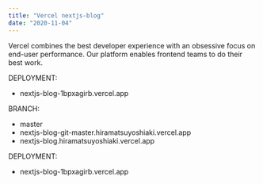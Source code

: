 ```yaml
---
title: "Vercel nextjs-blog"
date: "2020-11-04"
---
```


Vercel combines the best developer experience with an obsessive focus on end-user performance. Our platform enables frontend teams to do their best work.

DEPLOYMENT:

- nextjs-blog-1bpxagirb.vercel.app

BRANCH:

- master
- nextjs-blog-git-master.hiramatsuyoshiaki.vercel.app
- nextjs-blog.hiramatsuyoshiaki.vercel.app

DEPLOYMENT:

- nextjs-blog-1bpxagirb.vercel.app
